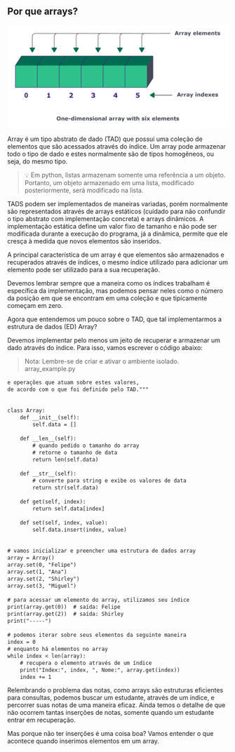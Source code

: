 ## Por que arrays?

<img src='arrays-.png'>

Array é um tipo abstrato de dado (TAD) que possui uma coleção de elementos que são acessados através do índice. Um array pode armazenar todo o tipo de dado e estes normalmente são de tipos homogêneos, ou seja, do mesmo tipo.

> 💡 Em python, listas armazenam somente uma referência a um objeto. Portanto, um objeto armazenado em uma lista, modificado posteriormente, será modificado na lista.

TADS podem ser implementados de maneiras variadas, porém normalmente são representados através de arrays estáticos (cuidado para não confundir o tipo abstrato com implementação concreta) e arrays dinâmicos. A implementação estática define um valor fixo de tamanho e não pode ser modificada durante a execução do programa, já a dinâmica, permite que ele cresça à medida que novos elementos são inseridos.

A principal característica de um array é que elementos são armazenados e recuperados através de índices, o mesmo índice utilizado para adicionar um elemento pode ser utilizado para a sua recuperação.

Devemos lembrar sempre que a maneira como os índices trabalham é específica da implementação, mas podemos pensar neles como o número da posição em que se encontram em uma coleção e que tipicamente começam em zero.

Agora que entendemos um pouco sobre o TAD, que tal implementarmos a estrutura de dados (ED) Array?

Devemos implementar pelo menos um jeito de recuperar e armazenar um dado através do índice. Para isso, vamos escrever o código abaixo:

> Nota: Lembre-se de criar e ativar o ambiente isolado.
> array_example.py

```"""Perceba que temos uma coleção de valores
e operações que atuam sobre estes valores,
de acordo com o que foi definido pelo TAD."""


class Array:
    def __init__(self):
        self.data = []

    def __len__(self):
        # quando pedido o tamanho do array
        # retorne o tamanho de data
        return len(self.data)

    def __str__(self):
        # converte para string e exibe os valores de data
        return str(self.data)

    def get(self, index):
        return self.data[index]

    def set(self, index, value):
        self.data.insert(index, value)


# vamos inicializar e preencher uma estrutura de dados array
array = Array()
array.set(0, "Felipe")
array.set(1, "Ana")
array.set(2, "Shirley")
array.set(3, "Miguel")

# para acessar um elemento do array, utilizamos seu índice
print(array.get(0))  # saída: Felipe
print(array.get(2))  # saída: Shirley
print("-----")

# podemos iterar sobre seus elementos da seguinte maneira
index = 0
# enquanto há elementos no array
while index < len(array):
    # recupera o elemento através de um índice
    print("Index:", index, ", Nome:", array.get(index))
    index += 1
```

Relembrando o problema das notas, como arrays são estruturas eficientes para consultas, podemos buscar um estudante, através de um índice, e percorrer suas notas de uma maneira eficaz. Ainda temos o detalhe de que não ocorrem tantas inserções de notas, somente quando um estudante entrar em recuperação.

Mas porque não ter inserções é uma coisa boa? Vamos entender o que acontece quando inserimos elementos em um array.
